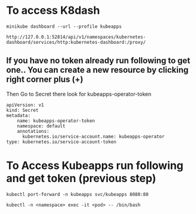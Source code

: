 

# To access K8dash
```
minikube dashboard --url --profile kubeapps
```

```
http://127.0.0.1:52814/api/v1/namespaces/kubernetes-dashboard/services/http:kubernetes-dashboard:/proxy/
```

## If you have no token already run following to get one.. You can create a new resource by clicking right corner plus (+)
Then Go to Secret there look for kubeapps-operator-token
```
apiVersion: v1
kind: Secret
metadata:
    name: kubeapps-operator-token
    namespace: default
    annotations:
      kubernetes.io/service-account.name: kubeapps-operator
type: kubernetes.io/service-account-token
```


# To Access Kubeapps run following and get token (previous step)

```
kubectl port-forward -n kubeapps svc/kubeapps 8080:80
```

```
kubectl -n <namespace> exec -it <pod> -- /bin/bash
```
